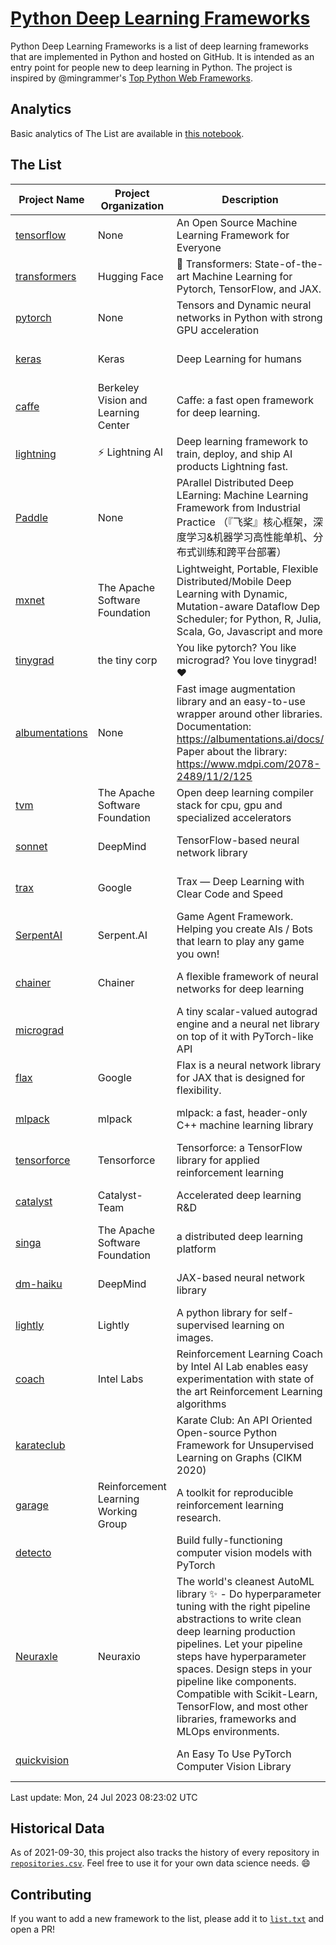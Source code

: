 # [Python Deep Learning Frameworks](https://www.github.com/shimst3r/python-deep-learning-frameworks)

Python Deep Learning Frameworks is a list of deep learning frameworks that are implemented in Python and hosted on GitHub. It is intended as an entry point for people new to deep learning in Python. The project is inspired by @mingrammer's [Top Python Web Frameworks](https://github.com/mingrammer/python-web-framework-stars).

## Analytics

Basic analytics of The List are available in [this notebook](./notebooks/development_over_time.ipynb).

## The List

| Project Name | Project Organization | Description | Stars | Forks | Open Issues | Last Commit |
| ------------ | -------------------- | ----------- | ----: | ----: | ----------: | ----------- |
| [tensorflow](https://tensorflow.org) | None | An Open Source Machine Learning Framework for Everyone | 176367 | 88714 | 2143 | 0 day(s) ago |
| [transformers](https://huggingface.co/transformers) | Hugging Face | 🤗 Transformers: State-of-the-art Machine Learning for Pytorch, TensorFlow, and JAX. | 108640 | 21565 | 733 | 0 day(s) ago |
| [pytorch](https://pytorch.org) | None | Tensors and Dynamic neural networks in Python with strong GPU acceleration | 69133 | 18913 | 12280 | 0 day(s) ago |
| [keras](http://keras.io/) | Keras | Deep Learning for humans | 58919 | 19390 | 389 | 0 day(s) ago |
| [caffe](http://caffe.berkeleyvision.org/) | Berkeley Vision and Learning Center | Caffe: a fast open framework for deep learning. | 33480 | 18990 | 1181 | 0 day(s) ago |
| [lightning](https://lightning.ai) | ⚡️ Lightning AI  | Deep learning framework to train, deploy, and ship AI products Lightning fast. | 24132 | 2974 | 747 | 0 day(s) ago |
| [Paddle](http://www.paddlepaddle.org/) | None | PArallel Distributed Deep LEarning: Machine Learning Framework from Industrial Practice （『飞桨』核心框架，深度学习&机器学习高性能单机、分布式训练和跨平台部署） | 20637 | 5264 | 2052 | 0 day(s) ago |
| [mxnet](https://mxnet.apache.org) | The Apache Software Foundation | Lightweight, Portable, Flexible Distributed/Mobile Deep Learning with Dynamic, Mutation-aware Dataflow Dep Scheduler; for Python, R, Julia, Scala, Go, Javascript and more | 20496 | 6881 | 2001 | 0 day(s) ago |
| [tinygrad](https://github.com/tinygrad/tinygrad) | the tiny corp | You like pytorch? You like micrograd? You love tinygrad! ❤️  | 18249 | 2321 | 83 | 0 day(s) ago |
| [albumentations](https://albumentations.ai) | None | Fast image augmentation library and an easy-to-use wrapper around other libraries. Documentation:  https://albumentations.ai/docs/ Paper about the library: https://www.mdpi.com/2078-2489/11/2/125 | 12314 | 1525 | 372 | 0 day(s) ago |
| [tvm](https://tvm.apache.org/) | The Apache Software Foundation | Open deep learning compiler stack for cpu, gpu and specialized accelerators | 10046 | 3151 | 704 | 0 day(s) ago |
| [sonnet](https://sonnet.dev/) | DeepMind | TensorFlow-based neural network library | 9588 | 1364 | 35 | 0 day(s) ago |
| [trax](https://github.com/google/trax) | Google | Trax — Deep Learning with Clear Code and Speed | 7647 | 800 | 110 | 1 day(s) ago |
| [SerpentAI](http://serpent.ai) | Serpent.AI | Game Agent Framework. Helping you create AIs / Bots that learn to play any game you own! | 6533 | 775 | 2 | 1 day(s) ago |
| [chainer](https://chainer.org) | Chainer | A flexible framework of neural networks for deep learning | 5814 | 1395 | 12 | 2 day(s) ago |
| [micrograd](https://github.com/karpathy/micrograd) |  | A tiny scalar-valued autograd engine and a neural net library on top of it with PyTorch-like API | 5763 | 691 | 27 | 0 day(s) ago |
| [flax](https://flax.readthedocs.io) | Google | Flax is a neural network library for JAX that is designed for flexibility. | 4517 | 518 | 149 | 0 day(s) ago |
| [mlpack](https://www.mlpack.org/) | mlpack | mlpack: a fast, header-only C++ machine learning library | 4470 | 1507 | 30 | 1 day(s) ago |
| [tensorforce](https://github.com/tensorforce/tensorforce) | Tensorforce | Tensorforce: a TensorFlow library for applied reinforcement learning | 3241 | 544 | 36 | 4 day(s) ago |
| [catalyst](https://catalyst-team.com) | Catalyst-Team | Accelerated deep learning R&D | 3157 | 399 | 6 | 2 day(s) ago |
| [singa](https://github.com/apache/singa) | The Apache Software Foundation | a distributed deep learning platform | 2895 | 1029 | 52 | 0 day(s) ago |
| [dm-haiku](https://dm-haiku.readthedocs.io) | DeepMind | JAX-based neural network library | 2552 | 215 | 108 | 3 day(s) ago |
| [lightly](https://docs.lightly.ai/self-supervised-learning/) | Lightly | A python library for self-supervised learning on images. | 2420 | 207 | 85 | 0 day(s) ago |
| [coach](https://intellabs.github.io/coach/) | Intel Labs | Reinforcement Learning Coach by Intel AI Lab enables easy experimentation with state of the art Reinforcement Learning algorithms | 2255 | 455 | 90 | 5 day(s) ago |
| [karateclub](https://karateclub.readthedocs.io) |  | Karate Club: An API Oriented Open-source Python Framework for Unsupervised Learning on Graphs (CIKM 2020) | 1935 | 231 | 2 | 2 day(s) ago |
| [garage](https://github.com/rlworkgroup/garage) | Reinforcement Learning Working Group | A toolkit for reproducible reinforcement learning research. | 1711 | 295 | 233 | 1 day(s) ago |
| [detecto](https://detecto.readthedocs.io/) |  | Build fully-functioning computer vision models with PyTorch | 593 | 108 | 44 | 14 day(s) ago |
| [Neuraxle](https://www.neuraxle.org/) | Neuraxio | The world's cleanest AutoML library ✨ - Do hyperparameter tuning with the right pipeline abstractions to write clean deep learning production pipelines. Let your pipeline steps have hyperparameter spaces. Design steps in your pipeline like components. Compatible with Scikit-Learn, TensorFlow, and most other libraries, frameworks and MLOps environments. | 577 | 59 | 30 | 6 day(s) ago |
| [quickvision](https://github.com/oke-aditya/quickvision) |  | An Easy To Use PyTorch Computer Vision Library | 50 | 4 | 20 | 68 day(s) ago |

Last update: Mon, 24 Jul 2023 08:23:02 UTC

## Historical Data

As of 2021-09-30, this project also tracks the history of every repository in [`repositories.csv`](./repositories.csv). Feel free to use it for your own data science needs. :smile:

## Contributing

If you want to add a new framework to the list, please add it to [`list.txt`](./python-deep-learning-frameworks/list.txt) and open a PR!
